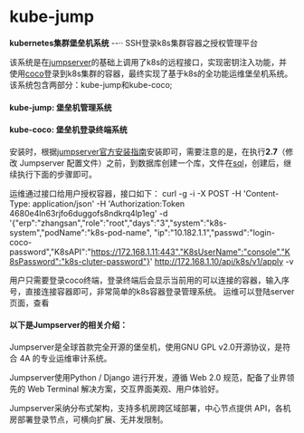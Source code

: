 # kube-jump
**kubernetes集群堡垒机系统**
--·· SSH登录k8s集群容器之授权管理平台

该系统是在[jumpserver](https://github.com/jumpserver/jumpserver)的基础上调用了k8s的远程接口，实现密钥注入功能，并使用[coco](https://github.com/jumpserver/coco)登录到k8s集群的容器，最终实现了基于k8s的全功能运维堡垒机系统。
该系统包含两部分：kube-jump和kube-coco;

#### kube-jump: 堡垒机管理系统
#### kube-coco: 堡垒机登录终端系统

安装时，根据[jumpserver官方安装指南](http://docs.jumpserver.org/zh/docs/step_by_step.html#jumpserver)安装即可，需要注意的是，在执行**2.7**（修改 Jumpserver 配置文件）之前，到数据库创建一个库，文件在[sql](https://github.com/Flamingo-Team/kube-jump/blob/master/jumpserver/utils/K8S_k8skeyinfo.sql)，创建后，继续执行下面的步骤即可。

运维通过接口给用户授权容器，接口如下：
curl -g -i -X POST  -H 'Content-Type: application/json' -H 'Authorization:Token 4680e4ln63rjfo6duggofs8ndkrq4lp1eg' -d  '{"erp":"zhangsan","role":"root","days":"3","system":"k8s-system","podName":"k8s-pod-name", "ip":"10.182.1.1","passwd":"login-coco-password","K8sAPI":"https://172.168.1.11:443","K8sUserName":"console","K8sPassword":"k8s-cluter-password"}' http://172.168.1.10/api/k8s/v1/apply -v

用户只需要登录coco终端，登录终端后会显示当前用的可以连接的容器，输入序号，直接连接容器即可，非常简单的k8s容器登录管理系统。
运维可以登陆server页面，查看

#### 以下是Jumpserver的相关介绍：

Jumpserver是全球首款完全开源的堡垒机，使用GNU GPL v2.0开源协议，是符合 4A 的专业运维审计系统。

Jumpserver使用Python / Django 进行开发，遵循 Web 2.0 规范，配备了业界领先的 Web Terminal 解决方案，交互界面美观、用户体验好。

Jumpserver采纳分布式架构，支持多机房跨区域部署，中心节点提供 API，各机房部署登录节点，可横向扩展、无并发限制。
